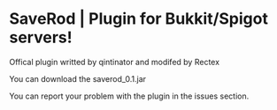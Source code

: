 # SaveRod | Plugin for Bukkit/Spigot servers!
Offical plugin writted by qintinator and modifed by Rectex

You can download the saverod_0.1.jar

You can report your problem with the plugin in the issues section.
